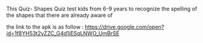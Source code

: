 
This Quiz- Shapes Quiz test kids from  6-9 years to recognize the spelling of the shapes that there are already aware of 


the link to the apk is as follow :
https://drive.google.com/open?id=1f8YH53t2yZZC_G4d1iESqLNWO_UmBrSE
